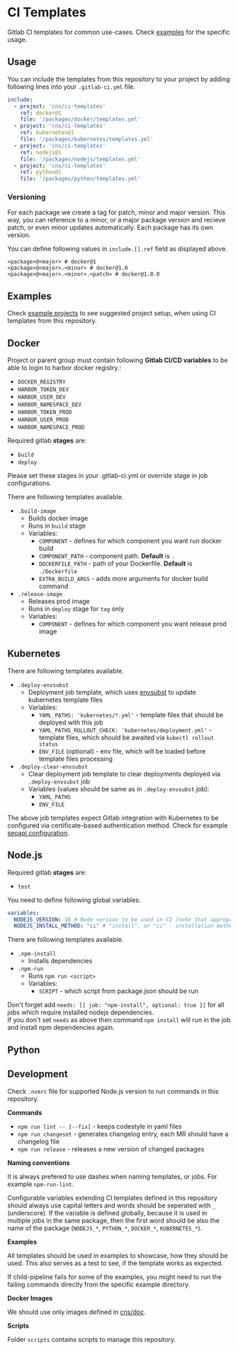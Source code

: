# CI Templates

Gitlab CI templates for common use-cases. Check [examples](https://gitlab.seznam.net/cns/examples) for the specific usage.

## Usage

You can include the templates from this repository to your project by adding following lines into your `.gitlab-ci.yml` file.

```yaml
include:
  - project: 'cns/ci-templates'
    ref: docker@1
    file: '/packages/docker/templates.yml'
  - project: 'cns/ci-templates'
    ref: kubernetes@1
    file: '/packages/kubernetes/templates.yml'
  - project: 'cns/ci-templates'
    ref: nodejs@1
    file: '/packages/nodejs/templates.yml'
  - project: 'cns/ci-templates'
    ref: python@1
    file: '/packages/python/templates.yml'
```

### Versioning

For each package we create a tag for patch, minor and major version. This way, you can reference to a minor, or a major package version and recieve patch, or even minor updates automatically. Each package has its own version.

You can define following values in `include.[].ref` field as displayed above.

```
<package>@<major> # docker@1
<package>@<major>.<minor> # docker@1.0
<package>@<major>.<minor>.<patch> # docker@1.0.0
```

## Examples

Check [example projects](https://gitlab.seznam.net/cns/examples) to see suggested project setup, when using CI templates from this repository.

## Docker

Project or parent group must contain following **Gitlab CI/CD variables** to be able to login to harbor docker registry.:
- `DOCKER_REGISTRY`
- `HARBOR_TOKEN_DEV`
- `HARBOR_USER_DEV`
- `HARBOR_NAMESPACE_DEV`
- `HARBOR_TOKEN_PROD`
- `HARBOR_USER_PROD`
- `HARBOR_NAMESPACE_PROD`

Required gitlab **stages** are:
- `build`
- `deploy`

Please set these stages in your .gitlab-ci.yml or override stage in job configurations.

There are following templates available.

- `.build-image`
  - Builds docker image
  - Runs in `build` stage
  - Variables:
    - `COMPONENT` - defines for which component you want run docker build
    - `COMPONENT_PATH` - component path. **Default** is `.`
    - `DOCKERFILE_PATH` - path of your Dockerfile. **Default** is `./Dockerfile`
    - `EXTRA_BUILD_ARGS` - adds more arguments for docker build command
- `.release-image`
  - Releases prod image
  - Runs in `deploy` stage for `tag` only
  - Variables:
    - `COMPONENT` - defines for which component you want release prod image

## Kubernetes

There are following templates available.

- `.deploy-envsubst`
  - Deployment job template, which uses [envsubst](https://www.gnu.org/software/gettext/manual/html_node/envsubst-Invocation.html) to update kubernetes template files
  - Variables:
    - `YAML_PATHS: 'kubernetes/*.yml'` - template files that should be deployed with this job
    - `YAML_PATHS_ROLLOUT_CHECK: 'kubernetes/deployment.yml'` - template files, which should be awaited via `kubectl rollout status`
    - `ENV_FILE` (optional) - env file, which will be loaded before template files processing
- `.deploy-clear-envsubst`
  - Clear deployment job template to clear deployments deployed via `.deploy-envsubst` job
  - Variables (values should be same as in `.deploy-envsubst` job):
    - `YAML_PATHS`
    - `ENV_FILE`

The above job templates expect Gitlab integration with Kubernetes to be configured via certificate-based authentication method. Check for example [seoapi configuration](https://gitlab.seznam.net/cns/seoapi/-/clusters).

## Node.js

Required gitlab **stages** are:
- `test`

You need to define following global variables:

```yaml
variables:
  NODEJS_VERSION: 16 # Node version to be used in CI (note that appropriate node docker image has to exist in harbor registry)
  NODEJS_INSTALL_METHOD: "ci" # "install", or "ci" - installation method for npm
```

There are following templates available.

- `.npm-install`
  - Installs dependencies
- `.npm-run`
  - Runs `npm run <script>`
  - Variables:
    - `SCRIPT` - which script from package.json should be run

Don't forget add `needs: [{ job: "npm-install", optional: true }]` for all jobs which require installed nodejs dependencies.  
If you don't set `needs` as above then command `npm install` will run in the job and install npm dependencies again.

## Python

## Development

Check `.nvmrc` file for supported Node.js version to run commands in this repository.

**Commands**

- `npm run lint -- [--fix]` - keeps codestyle in yaml files
- `npm run changeset` - generates changelog entry, each MR should have a changelog file
- `npm run release` - releases a new version of changed packages

**Naming conventions**

It is always prefered to use dashes when naming templates, or jobs. For example `npm-run-lint`.

Configurable variables extending CI templates defined in this repository should always use capital letters and words should be seperated with `_` (underscore). If the variable is defined globally, because it is used in multiple jobs in the same package, then the first word should be also the name of the package (`NODEJS_*`, `PYTHON_*`, `DOCKER_*`, `KUBERNETES_*`).

**Examples**

All templates should be used in examples to showcase, how they should be used. This also serves as a test to see, if the template works as expected.

If child-pipeline fails for some of the examples, you might need to run the failing commands directly from the specific example directory.

**Docker Images**

We should use only images defined in [cns/doc](https://gitlab.seznam.net/cns/doc/-/merge_requests/75).

**Scripts**

Folder `scripts` contains scripts to manage this repository.
